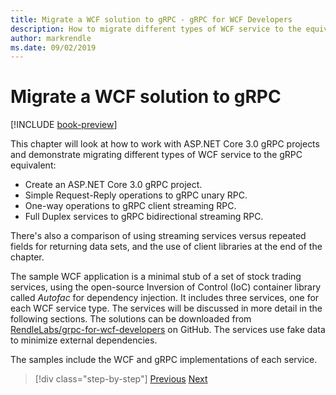 ```yaml
---
title: Migrate a WCF solution to gRPC - gRPC for WCF Developers
description: How to migrate different types of WCF service to the equivalent in gRPC.
author: markrendle
ms.date: 09/02/2019
---
```


# Migrate a WCF solution to gRPC

[!INCLUDE [book-preview](../../../includes/book-preview.md)]

This chapter will look at how to work with ASP.NET Core 3.0 gRPC projects and demonstrate migrating different types of WCF service to the gRPC equivalent:

- Create an ASP.NET Core 3.0 gRPC project.
- Simple Request-Reply operations to gRPC unary RPC.
- One-way operations to gRPC client streaming RPC.
- Full Duplex services to gRPC bidirectional streaming RPC.

There's also a comparison of using streaming services versus repeated fields for returning data sets, and the use of client libraries at the end of the chapter.

The sample WCF application is a minimal stub of a set of stock trading services, using the open-source Inversion of Control (IoC) container library called *Autofac* for dependency injection. It includes three services, one for each WCF service type. The services will be discussed in more detail in the following sections. The solutions can be downloaded from [RendleLabs/grpc-for-wcf-developers](https://github.com/dotnet-architecture/grpc-for-wcf-developers) on GitHub. The services use fake data to minimize external dependencies.

The samples include the WCF and gRPC implementations of each service.

>[!div class="step-by-step"]
>[Previous](ws-protocols.md)
>[Next](create-project.md)
